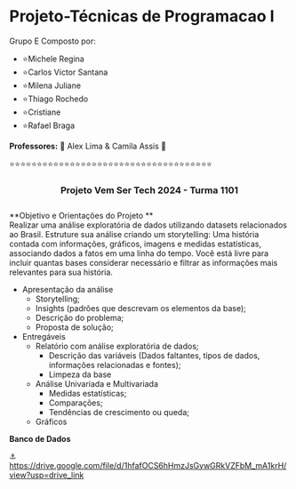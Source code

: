 # Projeto-Técnicas de Programacao I #
Grupo E 
Composto por: 
- <i class="fa fa-lightbulb"></i> :star:Michele Regina
- <i class="fa fa-lightbulb"></i> :star:Carlos Victor Santana
- <i class="fa fa-lightbulb"></i> :star:Milena Juliane
- <i class="fa fa-lightbulb"></i> :star:Thiago Rochedo
- <i class="fa fa-lightbulb"></i> :star:Cristiane
- <i class="fa fa-lightbulb"></i> :star:Rafael Braga

**Professores:**
<i class="fas fa-laptop"></i> 📔 Alex Lima & Camila Assis <i class="fas fa-laptop"></i> 📔


⭐⭐⭐⭐⭐⭐⭐⭐⭐⭐⭐⭐⭐⭐⭐⭐⭐⭐⭐⭐⭐⭐⭐⭐⭐⭐⭐⭐⭐⭐⭐⭐⭐⭐⭐⭐⭐

<center><h3>Projeto Vem Ser Tech 2024 - <DS> Turma 1101<h3></center>

**Objetivo e Orientações do Projeto **<br> Realizar uma análise exploratória de dados utilizando datasets relacionados ao Brasil. Estruture sua análise criando um storytelling: Uma história contada com informações, gráficos, imagens e medidas estatísticas, associando dados a fatos em uma linha do tempo. Você está livre para incluir quantas bases considerar necessário e filtrar as informações mais relevantes para sua história.  

 - Apresentação da análise
     - Storytelling; 
     - Insights (padrões que descrevam os elementos da base);
     - Descrição do problema;
     - Proposta de solução;
 - Entregáveis
     - Relatório com análise exploratória de dados;
         - Descrição das variáveis (Dados faltantes, tipos de dados, informações relacionadas e fontes);
         - Limpeza da base
     - Análise Univariada e Multivariada
         - Medidas estatísticas;
         - Comparações;
         - Tendências de crescimento ou queda;
     - Gráficos
  
  **Banco de Dados**
  
⚓ https://drive.google.com/file/d/1hfafOCS6hHmzJsGywGRkVZFbM_mA1krH/view?usp=drive_link
